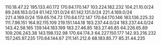 110.18.47.22
195.133.40.172
170.64.170.147
103.224.182.232
104.21.10.0/24
89.248.163.0/24
61.142.131.0/24
61.142.131.0/24
221.4.169.0/24
221.4.169.0/24
159.65.114.73
170.64.172.147
170.64.170.146
183.136.225.32
111.7.96.151
164.92.115.109
219.151.144.18
183.237.44.0/24
183.237.44.0/24
143.42.58.165
139.144.183.199
183.27.46.85
183.27.46.85
64.226.65.89
109.206.243.38
143.198.132.98
170.64.174.3
64.227.150.177
142.93.216.232
157.245.97.235
170.64.144.67
211.141.212.6
68.183.85.77
85.31.44.235
